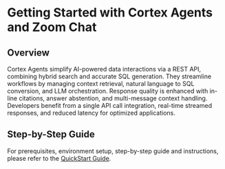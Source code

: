 # Getting Started with Cortex Agents and Zoom Chat

## Overview

Cortex Agents simplify AI-powered data interactions via a REST API, combining hybrid search and accurate SQL generation. They streamline workflows by managing context retrieval, natural language to SQL conversion, and LLM orchestration. Response quality is enhanced with in-line citations, answer abstention, and multi-message context handling. Developers benefit from a single API call integration, real-time streamed responses, and reduced latency for optimized applications.

## Step-by-Step Guide

For prerequisites, environment setup, step-by-step guide and instructions, please refer to the [QuickStart Guide](https://quickstarts.snowflake.com/guide/integrate-snowflake-cortex-agents-with-zoom/index.html).
